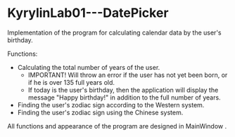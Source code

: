 # KyrylinLab01---DatePicker
Implementation of the program for calculating calendar data by the user's birthday.

Functions:
- Calculating the total number of years of the user.
   * IMPORTANT! Will throw an error if the user has not yet been born, or if he is over 135 full years old.
   * If today is the user's birthday, then the application will display the message "Happy birthday!" in addition to the full number of years.
- Finding the user's zodiac sign according to the Western system.
- Finding the user's zodiac sign using the Chinese system.

All functions and appearance of the program are designed in MainWindow .
